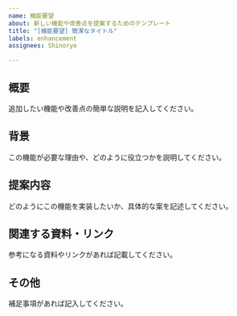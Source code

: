 ```yaml
---
name: 機能要望
about: 新しい機能や改善点を提案するためのテンプレート
title: "[機能要望] 簡潔なタイトル"
labels: enhancement
assignees: Shinoryo

---
```


## 概要
追加したい機能や改善点の簡単な説明を記入してください。

## 背景
この機能が必要な理由や、どのように役立つかを説明してください。

## 提案内容
どのようにこの機能を実装したいか、具体的な案を記述してください。

## 関連する資料・リンク
参考になる資料やリンクがあれば記載してください。

## その他
補足事項があれば記入してください。

